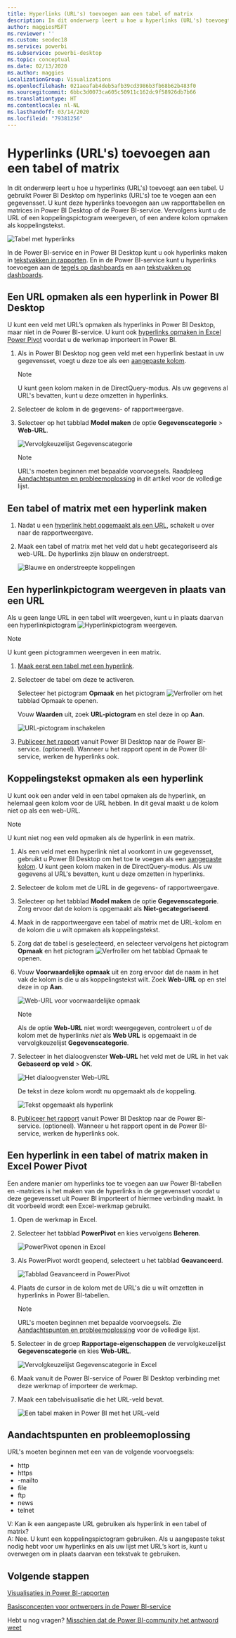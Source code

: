 ```yaml
---
title: Hyperlinks (URL's) toevoegen aan een tabel of matrix
description: In dit onderwerp leert u hoe u hyperlinks (URL's) toevoegt aan een tabel. U gebruikt Power BI Desktop om hyperlinks (URL's) toe te voegen aan een gegevensset. Vervolgens kunt u in Power BI Desktop of de Power BI-service deze hyperlinks toevoegen aan uw rapporttabellen en matrices.
author: maggiesMSFT
ms.reviewer: ''
ms.custom: seodec18
ms.service: powerbi
ms.subservice: powerbi-desktop
ms.topic: conceptual
ms.date: 02/13/2020
ms.author: maggies
LocalizationGroup: Visualizations
ms.openlocfilehash: 021aeafab4deb5afb39cd3986b3fb68b62b483f0
ms.sourcegitcommit: 6bbc3d0073ca605c50911c162dc9f58926db7b66
ms.translationtype: HT
ms.contentlocale: nl-NL
ms.lasthandoff: 03/14/2020
ms.locfileid: "79381256"
---
```

# <a name="add-hyperlinks-urls-to-a-table-or-matrix"></a>Hyperlinks (URL's) toevoegen aan een tabel of matrix
In dit onderwerp leert u hoe u hyperlinks (URL's) toevoegt aan een tabel. U gebruikt Power BI Desktop om hyperlinks (URL's) toe te voegen aan een gegevensset. U kunt deze hyperlinks toevoegen aan uw rapporttabellen en matrices in Power BI Desktop of de Power BI-service. Vervolgens kunt u de URL of een koppelingspictogram weergeven, of een andere kolom opmaken als koppelingstekst.

![Tabel met hyperlinks](media/power-bi-hyperlinks-in-tables/power-bi-url-link-text.png)

In de Power BI-service en in Power BI Desktop kunt u ook hyperlinks maken in [tekstvakken in rapporten](service-add-hyperlink-to-text-box.md). En in de Power BI-service kunt u hyperlinks toevoegen aan de [tegels op dashboards](service-dashboard-edit-tile.md) en aan [tekstvakken op dashboards](service-dashboard-add-widget.md). 


## <a name="format-a-url-as-a-hyperlink-in-power-bi-desktop"></a>Een URL opmaken als een hyperlink in Power BI Desktop

U kunt een veld met URL’s opmaken als hyperlinks in Power BI Desktop, maar niet in de Power BI-service. U kunt ook [hyperlinks opmaken in Excel Power Pivot](#create-a-table-or-matrix-hyperlink-in-excel-power-pivot) voordat u de werkmap importeert in Power BI.

1. Als in Power BI Desktop nog geen veld met een hyperlink bestaat in uw gegevensset, voegt u deze toe als een [aangepaste kolom](desktop-common-query-tasks.md).

    > [!NOTE]
    > U kunt geen kolom maken in de DirectQuery-modus.  Als uw gegevens al URL's bevatten, kunt u deze omzetten in hyperlinks.

2. Selecteer de kolom in de gegevens- of rapportweergave. 

3. Selecteer op het tabblad **Model maken** de optie **Gegevenscategorie** > **Web-URL**.
   
    ![Vervolgkeuzelijst Gegevenscategorie](media/power-bi-hyperlinks-in-tables/power-bi-format-web-url.png)

    > [!NOTE]
    > URL's moeten beginnen met bepaalde voorvoegsels. Raadpleeg [Aandachtspunten en probleemoplossing](#considerations-and-troubleshooting) in dit artikel voor de volledige lijst.

## <a name="create-a-table-or-matrix-with-a-hyperlink"></a>Een tabel of matrix met een hyperlink maken

1. Nadat u een [hyperlink hebt opgemaakt als een URL](#format-a-url-as-a-hyperlink-in-power-bi-desktop), schakelt u over naar de rapportweergave.
2. Maak een tabel of matrix met het veld dat u hebt gecategoriseerd als web-URL. De hyperlinks zijn blauw en onderstreept.

    ![Blauwe en onderstreepte koppelingen](media/power-bi-hyperlinks-in-tables/power-bi-url-blue-underline.png)


## <a name="display-a-hyperlink-icon-instead-of-a-url"></a>Een hyperlinkpictogram weergeven in plaats van een URL

Als u geen lange URL in een tabel wilt weergeven, kunt u in plaats daarvan een hyperlinkpictogram ![Hyperlinkpictogram](media/power-bi-hyperlinks-in-tables/power-bi-hyperlink-icon.png) weergeven. 

> [!NOTE]
> U kunt geen pictogrammen weergeven in een matrix.
   
1. [Maak eerst een tabel met een hyperlink](#create-a-table-or-matrix-with-a-hyperlink).

2. Selecteer de tabel om deze te activeren.

    Selecteer het pictogram **Opmaak** en het pictogram ![Verfroller](media/power-bi-hyperlinks-in-tables/power-bi-paintroller.png) om het tabblad Opmaak te openen.

    Vouw **Waarden** uit, zoek **URL-pictogram** en stel deze in op **Aan**.

    ![URL-pictogram inschakelen](media/power-bi-hyperlinks-in-tables/power-bi-url-icon-on.png)

1. [Publiceer het rapport](desktop-upload-desktop-files.md) vanuit Power BI Desktop naar de Power BI-service. (optioneel). Wanneer u het rapport opent in de Power BI-service, werken de hyperlinks ook.

## <a name="format-link-text-as-a-hyperlink"></a>Koppelingstekst opmaken als een hyperlink

U kunt ook een ander veld in een tabel opmaken als de hyperlink, en helemaal geen kolom voor de URL hebben. In dit geval maakt u de kolom niet op als een web-URL.

> [!NOTE]
> U kunt niet nog een veld opmaken als de hyperlink in een matrix.

1. Als een veld met een hyperlink niet al voorkomt in uw gegevensset, gebruikt u Power BI Desktop om het toe te voegen als een [aangepaste kolom](desktop-common-query-tasks.md). U kunt geen kolom maken in de DirectQuery-modus.  Als uw gegevens al URL's bevatten, kunt u deze omzetten in hyperlinks.

2. Selecteer de kolom met de URL in de gegevens- of rapportweergave. 

3. Selecteer op het tabblad **Model maken** de optie **Gegevenscategorie**. Zorg ervoor dat de kolom is opgemaakt als **Niet-gecategoriseerd**.

2. Maak in de rapportweergave een tabel of matrix met de URL-kolom en de kolom die u wilt opmaken als koppelingstekst.

3. Zorg dat de tabel is geselecteerd, en selecteer vervolgens het pictogram **Opmaak** en het pictogram ![Verfroller](media/power-bi-hyperlinks-in-tables/power-bi-paintroller.png) om het tabblad Opmaak te openen.

4. Vouw **Voorwaardelijke opmaak** uit en zorg ervoor dat de naam in het vak de kolom is die u als koppelingstekst wilt. Zoek **Web-URL** op en stel deze in op **Aan**.

    ![Web-URL voor voorwaardelijke opmaak](media/power-bi-hyperlinks-in-tables/power-bi-format-conditional-web-url.png)

    > [!NOTE]
    > Als de optie **Web-URL** niet wordt weergegeven, controleert u of de kolom met de hyperlinks *niet* als **Web URL** is opgemaakt in de vervolgkeuzelijst **Gegevenscategorie**.

5. Selecteer in het dialoogvenster **Web-URL** het veld met de URL in het vak **Gebaseerd op veld** > **OK**.

    ![Het dialoogvenster Web-URL](media/power-bi-hyperlinks-in-tables/power-bi-format-web-url-dialog.png)

    De tekst in deze kolom wordt nu opgemaakt als de koppeling.

    ![Tekst opgemaakt als hyperlink](media/power-bi-hyperlinks-in-tables/power-bi-url-link-text.png)

1. [Publiceer het rapport](desktop-upload-desktop-files.md) vanuit Power BI Desktop naar de Power BI-service. (optioneel). Wanneer u het rapport opent in de Power BI-service, werken de hyperlinks ook.

## <a name="create-a-table-or-matrix-hyperlink-in-excel-power-pivot"></a>Een hyperlink in een tabel of matrix maken in Excel Power Pivot

Een andere manier om hyperlinks toe te voegen aan uw Power BI-tabellen en -matrices is het maken van de hyperlinks in de gegevensset voordat u deze gegevensset uit Power BI importeert of hiermee verbinding maakt. In dit voorbeeld wordt een Excel-werkmap gebruikt.

1. Open de werkmap in Excel.
2. Selecteer het tabblad **PowerPivot** en kies vervolgens **Beheren**.
   
   ![PowerPivot openen in Excel](media/power-bi-hyperlinks-in-tables/createhyperlinkinpowerpivot2.png)
1. Als PowerPivot wordt geopend, selecteert u het tabblad **Geavanceerd**.
   
   ![Tabblad Geavanceerd in PowerPivot](media/power-bi-hyperlinks-in-tables/createhyperlinkinpowerpivot3.png)
4. Plaats de cursor in de kolom met de URL's die u wilt omzetten in hyperlinks in Power BI-tabellen.
   
   > [!NOTE]
   > URL's moeten beginnen met bepaalde voorvoegsels. Zie [Aandachtspunten en probleemoplossing](#considerations-and-troubleshooting) voor de volledige lijst.
   > 
   
5. Selecteer in de groep **Rapportage-eigenschappen** de vervolgkeuzelijst **Gegevenscategorie** en kies **Web-URL**. 
   
   ![Vervolgkeuzelijst Gegevenscategorie in Excel](media/power-bi-hyperlinks-in-tables/createhyperlinksnew.png)

6. Maak vanuit de Power BI-service of Power BI Desktop verbinding met deze werkmap of importeer de werkmap.
7. Maak een tabelvisualisatie die het URL-veld bevat.
   
   ![Een tabel maken in Power BI met het URL-veld](media/power-bi-hyperlinks-in-tables/hyperlinksintables.gif)

## <a name="considerations-and-troubleshooting"></a>Aandachtspunten en probleemoplossing

URL's moeten beginnen met een van de volgende voorvoegsels:
- http
- https
- -mailto
- file
- ftp
- news
- telnet

V: Kan ik een aangepaste URL gebruiken als hyperlink in een tabel of matrix?    
A: Nee. U kunt een koppelingspictogram gebruiken. Als u aangepaste tekst nodig hebt voor uw hyperlinks en als uw lijst met URL’s kort is, kunt u overwegen om in plaats daarvan een tekstvak te gebruiken.


## <a name="next-steps"></a>Volgende stappen
[Visualisaties in Power BI-rapporten](visuals/power-bi-report-visualizations.md)

[Basisconcepten voor ontwerpers in de Power BI-service](service-basic-concepts.md)

Hebt u nog vragen? [Misschien dat de Power BI-community het antwoord weet](https://community.powerbi.com/)

